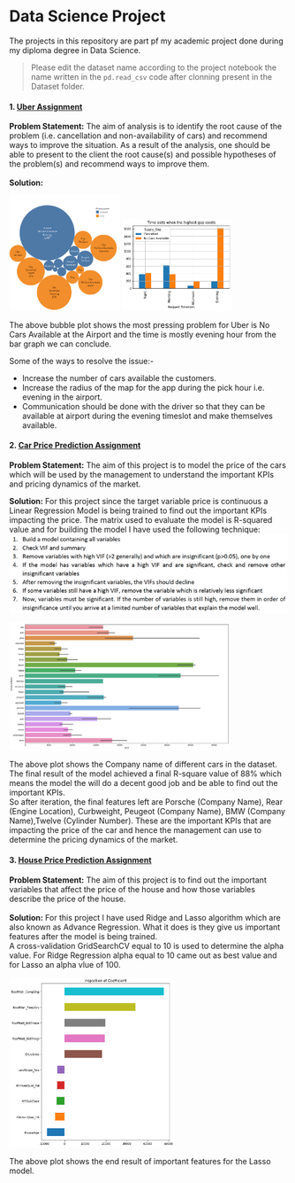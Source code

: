 # Data Science Project
The projects in this repository are part pf my academic project done during my diploma degree in Data Science.
> Please edit the dataset name according to the project notebook the name written in the `pd.read_csv` code after clonning present in the Dataset folder.

#### 1. [Uber Assignment](https://github.com/snozh5/Data-Science-Project/blob/main/Uber%20Assignment.ipynb)
<b>Problem Statement:</b> The aim of analysis is to identify the root cause of the problem (i.e. cancellation and non-availability of cars) and 
recommend ways to improve the situation. As a result of the analysis, one should be able to present to the client the root cause(s) and possible 
hypotheses of the problem(s) and recommend ways to improve them.
<br>
<br>
<b>Solution:</b>
<p align="left">
  <img src="Image/UberPickupPoint.png" width="200">
  <img src="Image/UberSuppyGapTimeslot.png" width="200">
</p>

The above bubble plot shows the most pressing problem for Uber is No Cars Available at the Airport and the time is mostly evening hour from the bar graph we can conclude.

Some of the ways to resolve the issue:-
- Increase the number of cars available the customers.
- Increase the radius of the map for the app during the pick hour i.e. evening in the airport.
- Communication should be done with the driver so that they can be available at airport during the evening timeslot and make themselves available.

#### 2. [Car Price Prediction Assignment](https://github.com/snozh5/Data-Science-Project/blob/main/Assignment-%20Linear%20Regression%20(Geely%20Auto).ipynb)
<b>Problem Statement:</b> The aim of this project is to model the price of the cars which will be used by the management to understand the important KPIs and pricing dynamics of the market.

<b>Solution:</b> For this project since the target variable price is continuous a Linear Regression Model is being trained to find out the important KPIs impacting the price. The matrix used to evaluate the model is R-squared value and for building the model I have used the following technique:
<br>
![Structure](https://github.com/snozh5/Data-Science-Project/blob/main/Image/Linear%20Regression%20Structure.png?raw=true)

<p align="left">
  <img src="Image/Car Price Company name.png" width="400">
</p>
The above plot shows the Company name of different cars in the dataset.<br>
The final result of the model achieved a final R-square value of 88% which means the model the will do a decent good job and be able to find out the important KPIs.
<br>
So after iteration, the final features left are Porsche (Company Name), Rear (Engine Location), Curbweight, Peugeot (Company Name), BMW (Company Name),Twelve (Cylinder Number). These are the important KPIs that are impacting the price of the car and hence the management can use to determine the pricing dynamics of the market. 

#### 3. [House Price Prediction Assignment](https://github.com/snozh5/Data-Science-Project/blob/main/Advanced%20Regression.ipynb)
<b>Problem Statement:</b> The aim of this project is to find out the important variables that affect the price of the house and how those variables describe the price of the house.
<br>
<br>
<b>Solution:</b> For this project I have used Ridge and Lasso algorithm which are also known as Advance Regression. What it does is they give us important features after the model is being trained.<br>
A cross-validation GridSearchCV equal to 10 is used to determine the alpha value. For Ridge Regression alpha equal to 10 came out as best value and for Lasso an alpha vlue of 100.

<p align="left">
  <img src="Image/House imp var.png" width="300">
</p>
The above plot shows the end result of important features for the Lasso model.
